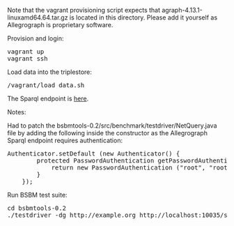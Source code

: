 Note that the vagrant provisioning script expects that agraph-4.13.1-linuxamd64.64.tar.gz is located in this directory. Please add it yourself as Allegrograph is proprietary software.

Provision and login:
<pre>
vagrant up
vagrant ssh
</pre>

Load data into the triplestore:
<pre>
/vagrant/load_data.sh
</pre>

The Sparql endpoint is [here](http://localhost:10035/).

Notes:

Had to patch the bsbmtools-0.2/src/benchmark/testdriver/NetQuery.java file by adding the following inside the constructor as the Allegrograph Sparql endpoint requires authentication:

<pre>
Authenticator.setDefault (new Authenticator() {
        protected PasswordAuthentication getPasswordAuthentication() {
            return new PasswordAuthentication ("root", "root".toCharArray());
        }
    });
</pre>

Run BSBM test suite:

<pre>
cd bsbmtools-0.2
./testdriver -dg http://example.org http://localhost:10035/sparql
</pre>
